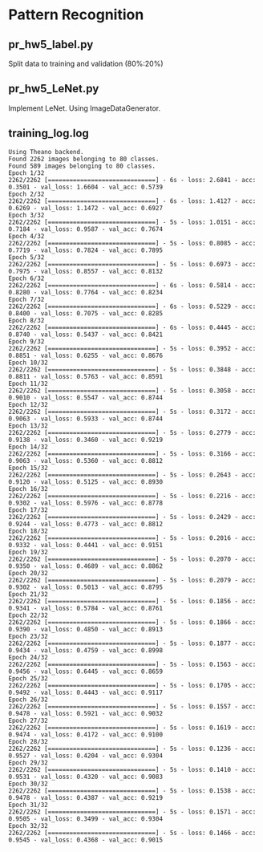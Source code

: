 # Pattern Recognition
## pr_hw5_label.py
Split data to training and validation (80%:20%)

## pr_hw5_LeNet.py
Implement LeNet. Using ImageDataGenerator.

## training_log.log
    Using Theano backend.
    Found 2262 images belonging to 80 classes.
    Found 589 images belonging to 80 classes.
    Epoch 1/32
    2262/2262 [==============================] - 6s - loss: 2.6841 - acc: 0.3501 - val_loss: 1.6604 - val_acc: 0.5739
    Epoch 2/32
    2262/2262 [==============================] - 6s - loss: 1.4127 - acc: 0.6269 - val_loss: 1.1472 - val_acc: 0.6927
    Epoch 3/32
    2262/2262 [==============================] - 5s - loss: 1.0151 - acc: 0.7184 - val_loss: 0.9587 - val_acc: 0.7674
    Epoch 4/32
    2262/2262 [==============================] - 5s - loss: 0.8085 - acc: 0.7719 - val_loss: 0.7824 - val_acc: 0.7895
    Epoch 5/32
    2262/2262 [==============================] - 5s - loss: 0.6973 - acc: 0.7975 - val_loss: 0.8557 - val_acc: 0.8132
    Epoch 6/32
    2262/2262 [==============================] - 6s - loss: 0.5814 - acc: 0.8280 - val_loss: 0.7764 - val_acc: 0.8234
    Epoch 7/32
    2262/2262 [==============================] - 6s - loss: 0.5229 - acc: 0.8400 - val_loss: 0.7075 - val_acc: 0.8285
    Epoch 8/32
    2262/2262 [==============================] - 6s - loss: 0.4445 - acc: 0.8740 - val_loss: 0.5437 - val_acc: 0.8421
    Epoch 9/32
    2262/2262 [==============================] - 5s - loss: 0.3952 - acc: 0.8851 - val_loss: 0.6255 - val_acc: 0.8676
    Epoch 10/32
    2262/2262 [==============================] - 5s - loss: 0.3848 - acc: 0.8811 - val_loss: 0.5763 - val_acc: 0.8591
    Epoch 11/32
    2262/2262 [==============================] - 5s - loss: 0.3058 - acc: 0.9010 - val_loss: 0.5547 - val_acc: 0.8744
    Epoch 12/32
    2262/2262 [==============================] - 5s - loss: 0.3172 - acc: 0.9063 - val_loss: 0.5933 - val_acc: 0.8744
    Epoch 13/32
    2262/2262 [==============================] - 5s - loss: 0.2779 - acc: 0.9138 - val_loss: 0.3460 - val_acc: 0.9219
    Epoch 14/32
    2262/2262 [==============================] - 5s - loss: 0.3166 - acc: 0.9063 - val_loss: 0.5360 - val_acc: 0.8812
    Epoch 15/32
    2262/2262 [==============================] - 5s - loss: 0.2643 - acc: 0.9120 - val_loss: 0.5125 - val_acc: 0.8930
    Epoch 16/32
    2262/2262 [==============================] - 5s - loss: 0.2216 - acc: 0.9302 - val_loss: 0.5976 - val_acc: 0.8778
    Epoch 17/32
    2262/2262 [==============================] - 5s - loss: 0.2429 - acc: 0.9244 - val_loss: 0.4773 - val_acc: 0.8812
    Epoch 18/32
    2262/2262 [==============================] - 5s - loss: 0.2016 - acc: 0.9332 - val_loss: 0.4441 - val_acc: 0.9151
    Epoch 19/32
    2262/2262 [==============================] - 5s - loss: 0.2070 - acc: 0.9350 - val_loss: 0.4689 - val_acc: 0.8862
    Epoch 20/32
    2262/2262 [==============================] - 5s - loss: 0.2079 - acc: 0.9302 - val_loss: 0.5013 - val_acc: 0.8795
    Epoch 21/32
    2262/2262 [==============================] - 5s - loss: 0.1856 - acc: 0.9341 - val_loss: 0.5784 - val_acc: 0.8761
    Epoch 22/32
    2262/2262 [==============================] - 5s - loss: 0.1866 - acc: 0.9390 - val_loss: 0.4850 - val_acc: 0.8913
    Epoch 23/32
    2262/2262 [==============================] - 5s - loss: 0.1877 - acc: 0.9434 - val_loss: 0.4759 - val_acc: 0.8998
    Epoch 24/32
    2262/2262 [==============================] - 5s - loss: 0.1563 - acc: 0.9456 - val_loss: 0.6445 - val_acc: 0.8659
    Epoch 25/32
    2262/2262 [==============================] - 5s - loss: 0.1705 - acc: 0.9492 - val_loss: 0.4443 - val_acc: 0.9117
    Epoch 26/32
    2262/2262 [==============================] - 5s - loss: 0.1557 - acc: 0.9478 - val_loss: 0.5921 - val_acc: 0.9032
    Epoch 27/32
    2262/2262 [==============================] - 5s - loss: 0.1619 - acc: 0.9474 - val_loss: 0.4172 - val_acc: 0.9100
    Epoch 28/32
    2262/2262 [==============================] - 5s - loss: 0.1236 - acc: 0.9527 - val_loss: 0.4204 - val_acc: 0.9304
    Epoch 29/32
    2262/2262 [==============================] - 5s - loss: 0.1410 - acc: 0.9531 - val_loss: 0.4320 - val_acc: 0.9083
    Epoch 30/32
    2262/2262 [==============================] - 5s - loss: 0.1538 - acc: 0.9478 - val_loss: 0.4387 - val_acc: 0.9219
    Epoch 31/32
    2262/2262 [==============================] - 5s - loss: 0.1571 - acc: 0.9505 - val_loss: 0.3499 - val_acc: 0.9304
    Epoch 32/32
    2262/2262 [==============================] - 5s - loss: 0.1466 - acc: 0.9545 - val_loss: 0.4368 - val_acc: 0.9015
